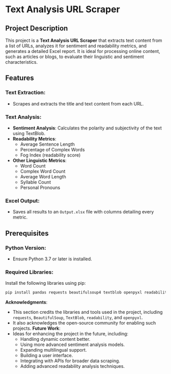 # Text Analysis URL Scraper

## Project Description
This project is a **Text Analysis URL Scraper** that extracts text content from a list of URLs, analyzes it for sentiment and readability metrics, and generates a detailed Excel report. It is ideal for processing online content, such as articles or blogs, to evaluate their linguistic and sentiment characteristics.

## Features
### Text Extraction:
- Scrapes and extracts the title and text content from each URL.

### Text Analysis:
- **Sentiment Analysis**: Calculates the polarity and subjectivity of the text using TextBlob.
- **Readability Metrics**:
  - Average Sentence Length
  - Percentage of Complex Words
  - Fog Index (readability score)
- **Other Linguistic Metrics**:
  - Word Count
  - Complex Word Count
  - Average Word Length
  - Syllable Count
  - Personal Pronouns

### Excel Output:
- Saves all results to an `Output.xlsx` file with columns detailing every metric.

## Prerequisites
### Python Version:
- Ensure Python 3.7 or later is installed.

### Required Libraries:
Install the following libraries using pip:

```bash
pip install pandas requests beautifulsoup4 textblob openpyxl readability
```

 **Acknowledgments**:
   - This section credits the libraries and tools used in the project, including `requests`, `BeautifulSoup`, `TextBlob`, `readability`, and `openpyxl`.
   - It also acknowledges the open-source community for enabling such projects.
 **Future Work**:
   - Ideas for enhancing the project in the future, including:
     - Handling dynamic content better.
     - Using more advanced sentiment analysis models.
     - Expanding multilingual support.
     - Building a user interface.
     - Integrating with APIs for broader data scraping.
     - Adding advanced readability analysis techniques.



